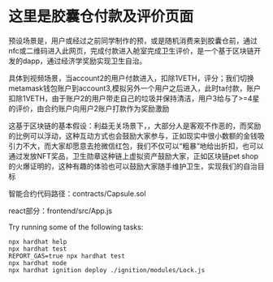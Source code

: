 # 这里是胶囊仓付款及评价页面
 预设场景是，用户或经过之前同学制作的预，或是随机消费来到胶囊仓前，通过nfc或二维码进入此网页，完成付款进入舱室完成卫生评价，是一个基于区块链开发的dapp，通过经济学奖励实现卫生自治。

 具体到视频场景，当account2的用户付款进入，扣除1VETH，评分；我们切换metamask钱包账户到account3,模拟另外一个用户之后进入，此时ta付款，账户扣除1VETH，由于账户2的用户带走自己的垃圾并保持清洁，用户3给与了>=4星的评价，由合约账户向用户2账户打款作为奖励激励

 这基于区块链的基本假设：利益无关场景下，，大部分人是客观不作恶的，而奖励的比例可以浮动，这种互动方式也会鼓励大家参与，正如现实中很小数额的金钱吸引力不大，而大家却愿意去抢微信红包，我们不仅可以“粗暴”地给出折扣，也可以通过发放NFT奖品，卫生勋章这种链上虚拟资产鼓励大家，正如区块链pet shop的火爆证明的，这种有趣的体验也可以鼓励大家随手维护卫生，实现我们的自治目标


智能合约代码路径：contracts/Capsule.sol

react部分：frontend/src/App.js

Try running some of the following tasks:

```shell
npx hardhat help
npx hardhat test
REPORT_GAS=true npx hardhat test
npx hardhat node
npx hardhat ignition deploy ./ignition/modules/Lock.js
```
